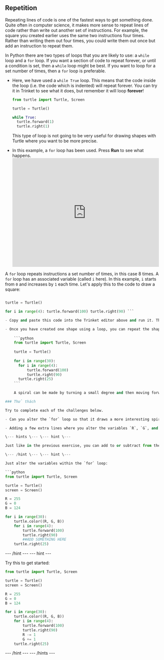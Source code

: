 ## Repetition

Repeating lines of code is one of the fastest ways to get something done. Quite often in computer science, it makes more sense to repeat lines of code rather than write out another set of instructions. For example, the square you created earlier uses the same two instructions four times. Rather than writing them out four times, you could write them out once but add an instruction to repeat them.

In Python there are two types of loops that you are likely to use: a `while` loop and a `for` loop. If you want a section of code to repeat forever, or until a condition is set, then a `while` loop might be best. If you want to loop for a set number of times, then a `for` loop is preferable.

- Here, we have used a `while True` loop. This means that the code inside the loop (i.e. the code which is indented) will repeat forever. You can try it in Trinket to see what it does, but remember it will loop **forever**!
    
    ```python
    from turtle import Turtle, Screen
    
    turtle = Turtle()
    
    while True:
      turtle.forward(1)
      turtle.right(1)
    ```
    
    This type of loop is not going to be very useful for drawing shapes with Turtle where you want to be more precise.

- In this example, a `for` loop has been used. Press **Run** to see what happens. <iframe src="https://trinket.io/embed/python/b89b6f5457" width="100%" height="356" frameborder="0" marginwidth="0" marginheight="0" allowfullscreen></iframe> 

A `for` loop repeats instructions a set number of times, in this case 8 times. A `for` loop has an associated variable (called `i` here). In this example, `i` starts from `0` and increases by `1` each time. Let's apply this to the code to draw a square:

```python from turtle import Turtle, Screen

turtle = Turtle()

for i in range(4): turtle.forward(100) turtle.right(90) ```

- Copy and paste this code into the Trinket editor above and run it. The turtle has been asked to repeat two instructions four times to make a square.

- Once you have created one shape using a loop, you can repeat the shape again and again by putting it inside another loop. This is a great way to draw spirals. Adapt your code by making it look like this:
    
    ```python
    from turtle import Turtle, Screen
    
    turtle = Turtle()
    
    for i in range(30):
      for i in range(4):
          turtle.forward(100)
          turtle.right(90)
      turtle.right(25)
    ```
    
    A spiral can be made by turning a small degree and then moving forward a small amount. The section of code for making a square is inside another `for` loop that repeats it 30 times, each time turning the cursor 25 degress to make a pleasing spiral shape.

### Thử thách

Try to complete each of the challenges below.

- Can you alter the `for` loop so that it draws a more interesting spiral using one of the shapes you made earlier, like a triangle or circle?

- Adding a few extra lines where you alter the variables `R`, `G`, and `B` would allow you to make a multicoloured spiral. Have a go at creating a rainbow spiral.

\--- hints \--- \--- hint \---

Just like in the previous exercise, you can add to or subtract from the `R`, `G`, and `B` variables.

\--- /hint \--- \--- hint \---

Just alter the variables within the `for` loop:

```python
from turtle import Turtle, Screen

turtle = Turtle()
screen = Screen()

R = 255
G = 0
B = 124

for i in range(30):
    turtle.color((R, G, B))
    for i in range(4):
        turtle.forward(100)
        turtle.right(90)
        ##ADD SOMETHING HERE
    turtle.right(25)
```

\--- /hint \--- \--- hint \---

Try this to get started:

```python
from turtle import Turtle, Screen

turtle = Turtle()
screen = Screen()

R = 255
G = 0
B = 124

for i in range(30):
    turtle.color((R, G, B))
    for i in range(4):
        turtle.forward(100)
        turtle.right(90)
        R -= 1
        G += 1
    turtle.right(25)
```

\--- /hint \--- \--- /hints \---